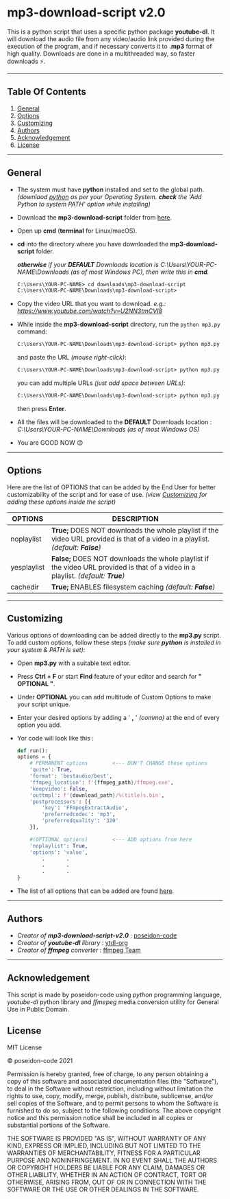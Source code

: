 # **mp3-download-script v2.0**

This is a python script that uses a specific python package **youtube-dl**. It will download the audio file from any video/audio link provided during the execution of the program, and if necessary converts it to **.mp3** format of high quality. Downloads are done in a multithreaded way, so faster downloads ⚡.

---

## **Table Of Contents**

1.  [General](#General)
2.  [Options](#Options)
3.  [Customizing](#Customizing)
4.  [Authors](#Authors)
5.  [Acknowledgement](#Acknowledgement)
6.  [License](#License)

---

<a name="General"></a>

## General

-   The system must have **python** installed and set to the global path. _(downlaod [python](https://www.python.org/downloads/) as per your Operating System. **check** the 'Add Python to system PATH' option while installing)_

-   Download the **mp3-download-script** folder from [here](https://github.com/poseidon-code/mp3-download-script/archive/master.zip 'mp3-download-script').

-   Open up **cmd** (**terminal** for Linux/macOS).

-   **cd** into the directory where you have downloaded the **mp3-download-script** folder.

    _**otherwise** if your **DEFAULT** Downloads location is C:\Users\YOUR-PC-NAME\Downloads (as of most Windows PC), then write this in **cmd**._

    ```cmd
    C:\Users\YOUR-PC-NAME> cd downloads\mp3-download-script
    C:\Users\YOUR-PC-NAME\Downloads\mp3-download-script>
    ```

-   Copy the video URL that you want to download. _e.g.: https://www.youtube.com/watch?v=U2NN3tmCVI8_

-   While inside the **mp3-download-script** directory, run the `python mp3.py` command:

    ```cmd
    C:\Users\YOUR-PC-NAME\Downloads\mp3-download-script> python mp3.py
    ```

    and paste the URL _(mouse right-click)_:

    ```cmd
    C:\Users\YOUR-PC-NAME\Downloads\mp3-download-script> python mp3.py https://www.youtube.com/watch?v=U2NN3tmCVI8
    ```

    you can add multiple URLs _(just add space between URLs)_:

    ```cmd
    C:\Users\YOUR-PC-NAME\Downloads\mp3-download-script> python mp3.py https://www.youtube.com/watch?v=U2NN3tmCVI8 https://www.youtube.com/watch?v=kddC4gi72UE
    ```

    then press **Enter**.

-   All the files will be downloaded to the **DEFAULT** Downloads location : _C:\Users\YOUR-PC-NAME\Downloads (as of most Windows OS)_

-   You are GOOD NOW 😊

---

<a name="Options"></a>

## Options

Here are the list of OPTIONS that can be added by the End User for better customizability of the script and for ease of use. _(view [Customizing](#Customizing) for adding these options inside the script)_

| OPTIONS     | DESCRIPTION                                                                                                                        |
| ----------- | ---------------------------------------------------------------------------------------------------------------------------------- |
| noplaylist  | **True;** DOES NOT downloads the whole playlist if the video URL provided is that of a video in a playlist. _(default: **False**)_ |
| yesplaylist | **False;** DOES NOT downloads the whole playlist if the video URL provided is that of a video in a playlist. _(default: **True**)_ |
| cachedir    | **True;** ENABLES filesystem caching _(default: **False**)_                                                                        |

---

<a name="Customizing"></a>

## Customizing

Various options of downloading can be added directly to the **mp3.py** script. To add custom options, follow these steps _(make sure **python** is installed in your system & PATH is set)_:

-   Open **mp3.py** with a suitable text editor.
-   Press **Ctrl + F** or start **Find** feature of your editor and search for **" OPTIONAL "**.
-   Under **OPTIONAL** you can add multitude of Custom Options to make your script unique.
-   Enter your desired options by adding a ' **,** ' _(comma)_ at the end of every option you add.
-   Yor code will look like this :

    ```python
    def run():
    options = {
        # PERMANENT options        <--- DON'T CHANGE these options
        'quite': True,
        'format': 'bestaudio/best',
        'ffmpeg_location': f'{ffmpeg_path}/ffmpeg.exe',
        'keepvideo': False,
        'outtmpl': f'{download_path}/%(title)s.bin',
        'postprocessors': [{
            'key': 'FFmpegExtractAudio',
            'preferredcodec': 'mp3',
            'preferredquality': '320'
        }],

        #(OPTIONAL options)        <--- ADD options from here
        'noplaylist': True,
        'options': 'value',
            .       .
            .       .
            .       .
    }
    ```

-   The list of all options that can be added are found [here](#Options).

---

<a name="Authors"></a>

## Authors

-   _Creator of **mp3-download-script-v2.0**_ : [poseidon-code](http://github.com/poseidon-code)
-   _Creator of **youtube-dl** library_ : [ytdl-org](http://www.github.com/ytdl-org)
-   _Creator of **ffmpeg** converter_ : [ffmpeg Team](http://ffmpeg.org)

---

<a name="Acknowledgement"></a>

## Acknowledgement

This script is made by poseidon-code using _python_ programming language, _youtube-dl_ python library and _ffmepeg_ media conversion utility for General Use in Public Domain.

<a name="License"></a>

## License

MIT License

&copy; poseidon-code 2021

Permission is hereby granted, free of charge, to any person obtaining a copy of this software and associated documentation files (the "Software"), to deal in the Software without restriction, including without limitation the rights to use, copy, modify, merge, publish, distribute, sublicense, and/or sell copies of the Software, and to permit persons to whom the Software is furnished to do so, subject to the following conditions:
The above copyright notice and this permission notice shall be included in all copies or substantial portions of the Software.

THE SOFTWARE IS PROVIDED "AS IS", WITHOUT WARRANTY OF ANY KIND, EXPRESS OR IMPLIED, INCLUDING BUT NOT LIMITED TO THE WARRANTIES OF MERCHANTABILITY, FITNESS FOR A PARTICULAR PURPOSE AND NONINFRINGEMENT. IN NO EVENT SHALL THE AUTHORS OR COPYRIGHT HOLDERS BE LIABLE FOR ANY CLAIM, DAMAGES OR OTHER LIABILITY, WHETHER IN AN ACTION OF CONTRACT, TORT OR OTHERWISE, ARISING FROM, OUT OF OR IN CONNECTION WITH THE SOFTWARE OR THE USE OR OTHER DEALINGS IN THE SOFTWARE.
